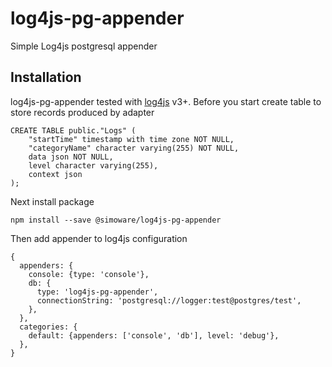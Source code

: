 # log4js-pg-appender
Simple Log4js postgresql appender

## Installation

log4js-pg-appender tested with [log4js](https://github.com/log4js-node/log4js-node/) v3+.
Before you start create table to store records produced by adapter
```
CREATE TABLE public."Logs" (
    "startTime" timestamp with time zone NOT NULL,
    "categoryName" character varying(255) NOT NULL,
    data json NOT NULL,
    level character varying(255),
    context json
);
```
Next install package
```
npm install --save @simoware/log4js-pg-appender
```
Then add appender to log4js configuration

```
{
  appenders: {
    console: {type: 'console'},
    db: {
      type: 'log4js-pg-appender',
      connectionString: 'postgresql://logger:test@postgres/test',
    },
  },
  categories: {
    default: {appenders: ['console', 'db'], level: 'debug'},
  },
}
```
